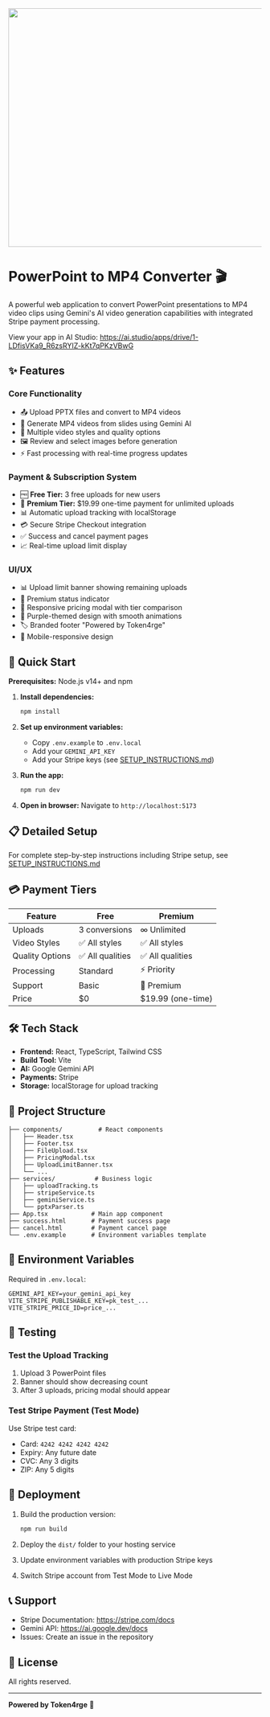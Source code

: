 <div align="center">
<img width="1200" height="475" alt="GHBanner" src="https://i.ytimg.com/vi/X_nPiU1sMLI/hq720.jpg?sqp=-oaymwEhCK4FEIIDSFryq4qpAxMIARUAAAAAGAElAADIQj0AgKJD&rs=AOn4CLCYVBut2nGcCZ5aghGYU1GHYw9Xjg" />
</div>

# PowerPoint to MP4 Converter 🎬

A powerful web application to convert PowerPoint presentations to MP4 video clips using Gemini's AI video generation capabilities with integrated Stripe payment processing.

View your app in AI Studio: https://ai.studio/apps/drive/1-LDfisVKa9_R6zsRYIZ-kKt7qPKzVBwG

## ✨ Features

### Core Functionality
- 📤 Upload PPTX files and convert to MP4 videos
- 🎥 Generate MP4 videos from slides using Gemini AI
- 🎨 Multiple video styles and quality options
- 🖼️ Review and select images before generation
- ⚡ Fast processing with real-time progress updates

### Payment & Subscription System
- 🆓 **Free Tier:** 3 free uploads for new users
- 💎 **Premium Tier:** $19.99 one-time payment for unlimited uploads
- 📊 Automatic upload tracking with localStorage
- 💳 Secure Stripe Checkout integration
- ✅ Success and cancel payment pages
- 📈 Real-time upload limit display

### UI/UX
- 📊 Upload limit banner showing remaining uploads
- 👑 Premium status indicator
- 🎯 Responsive pricing modal with tier comparison
- 🎨 Purple-themed design with smooth animations
- 🏷️ Branded footer "Powered by Token4rge"
- 📱 Mobile-responsive design

## 🚀 Quick Start

**Prerequisites:**  Node.js v14+ and npm

1. **Install dependencies:**
   ```bash
   npm install
   ```

2. **Set up environment variables:**
   - Copy `.env.example` to `.env.local`
   - Add your `GEMINI_API_KEY`
   - Add your Stripe keys (see [SETUP_INSTRUCTIONS.md](SETUP_INSTRUCTIONS.md))

3. **Run the app:**
   ```bash
   npm run dev
   ```

4. **Open in browser:**
   Navigate to `http://localhost:5173`

## 📋 Detailed Setup

For complete step-by-step instructions including Stripe setup, see [SETUP_INSTRUCTIONS.md](SETUP_INSTRUCTIONS.md)

## 💳 Payment Tiers

| Feature | Free | Premium |
|---------|------|---------|
| Uploads | 3 conversions | ∞ Unlimited |
| Video Styles | ✅ All styles | ✅ All styles |
| Quality Options | ✅ All qualities | ✅ All qualities |
| Processing | Standard | ⚡ Priority |
| Support | Basic | 💎 Premium |
| Price | $0 | $19.99 (one-time) |

## 🛠️ Tech Stack

- **Frontend:** React, TypeScript, Tailwind CSS
- **Build Tool:** Vite
- **AI:** Google Gemini API
- **Payments:** Stripe
- **Storage:** localStorage for upload tracking

## 📁 Project Structure

```
├── components/          # React components
│   ├── Header.tsx
│   ├── Footer.tsx
│   ├── FileUpload.tsx
│   ├── PricingModal.tsx
│   ├── UploadLimitBanner.tsx
│   └── ...
├── services/           # Business logic
│   ├── uploadTracking.ts
│   ├── stripeService.ts
│   ├── geminiService.ts
│   └── pptxParser.ts
├── App.tsx            # Main app component
├── success.html       # Payment success page
├── cancel.html        # Payment cancel page
└── .env.example       # Environment variables template
```

## 🔐 Environment Variables

Required in `.env.local`:

```env
GEMINI_API_KEY=your_gemini_api_key
VITE_STRIPE_PUBLISHABLE_KEY=pk_test_...
VITE_STRIPE_PRICE_ID=price_...
```

## 🧪 Testing

### Test the Upload Tracking
1. Upload 3 PowerPoint files
2. Banner should show decreasing count
3. After 3 uploads, pricing modal should appear

### Test Stripe Payment (Test Mode)
Use Stripe test card:
- Card: `4242 4242 4242 4242`
- Expiry: Any future date
- CVC: Any 3 digits
- ZIP: Any 5 digits

## 🚢 Deployment

1. Build the production version:
   ```bash
   npm run build
   ```

2. Deploy the `dist/` folder to your hosting service

3. Update environment variables with production Stripe keys

4. Switch Stripe account from Test Mode to Live Mode

## 📞 Support

- Stripe Documentation: https://stripe.com/docs
- Gemini API: https://ai.google.dev/docs
- Issues: Create an issue in the repository

## 📄 License

All rights reserved.

---

**Powered by Token4rge** 💜
